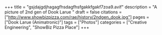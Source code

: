 +++
title = "gsjdajgdjhagagfhsdagfhsfgakkfgakf7zoa9.avif"
description = "A picture of 2nd gen of Dook Larue "
draft = false
citations = ["http://www.showbizpizza.com/rae/history/2ndgen_dook.jpg"]
pages = ["Dook Larue (Animatronic)"]
tags = ["Photos"]
categories = ["Creative Engineering", "ShowBiz Pizza Place"]
+++
